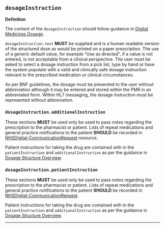 ## `dosageInstruction`

<b>Definition</b><br>

The content of the `dosageInstruction` should follow guidance in [Digital Medicines Dosage](https://simplifier.net/guide/ukcoreimplementationguideformedicines/ElementDosage).


`dosageInstruction.text` **MUST** be supplied and is a human readable version of the structured dose as would be printed on a paper prescription. The use of a generic default value, for example “Use as directed”, if a value is not entered, is not acceptable from a clinical perspective. The user must be asked to select a dosage instruction from a pick list, type by hand or have the system populate with a valid and clinically safe dosage instruction relevant to the prescribed medication or clinical circumstances.

As per BNF guidelines, the dosage must be presented to the user without abbreviation although it may be entered and stored within the PMR in an abbreviated form. Within HL7 messaging, the dosage instruction must be represented without abbreviation.

### `dosageInstruction.additionalInstruction`

These sections **MUST** be used only be used to pass notes regarding the prescription to the pharmacist or patient. Lists of repeat medications and general practice notifications to the patient **SHOULD** be recorded in [NHSDigital-CommunicationRequest](https://simplifier.net/guide/nhsdigital/NHSDigital-CommunicationRequest) resource.

Patient instructions for taking the drug are contained with in the `patientInstruction` and `additionalInstruction` as per the guidance in [Dosage Structure Overview](https://developer.nhs.uk/apis/dose-syntax-implementation/dosage-overview.html).

### `dosageInstruction.patientInstruction`

These sections **MUST** be used only be used to pass notes regarding the prescription to the pharmacist or patient. Lists of repeat medications and general practice notifications to the patient **SHOULD** be recorded in [NHSDigital-CommunicationRequest](https://simplifier.net/guide/nhsdigital/NHSDigital-CommunicationRequest).

Patient instructions for taking the drug are contained with in the `patientInstruction` and `additionalInstruction` as per the guidance in [Dosage Structure Overview](https://developer.nhs.uk/apis/dose-syntax-implementation/dosage-overview.html).

---
